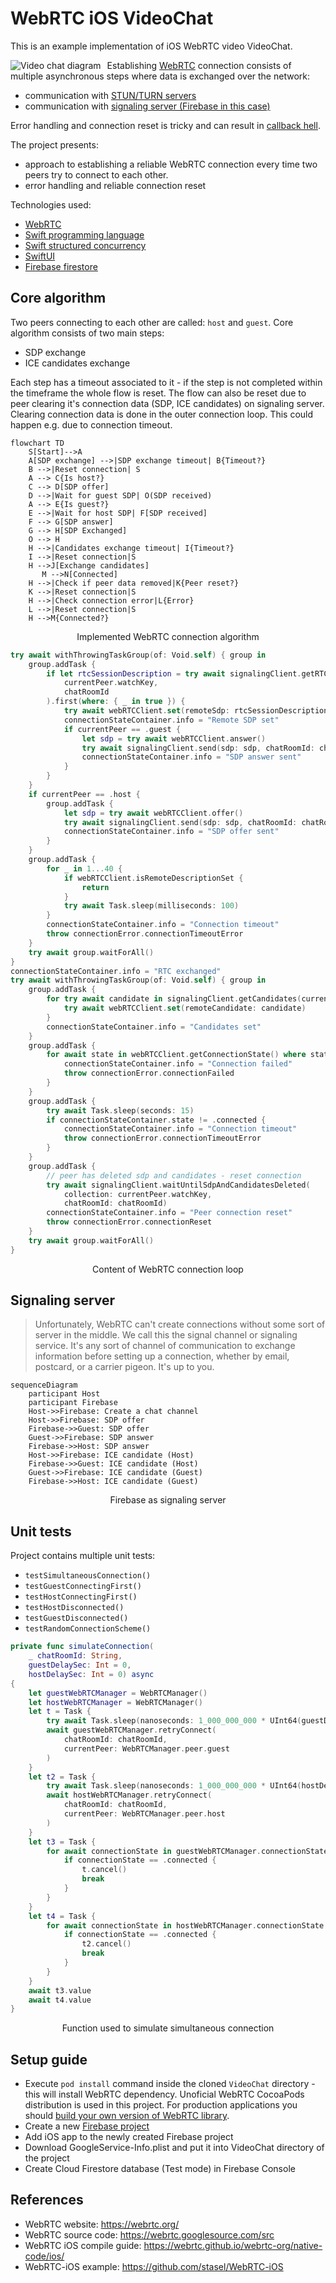 # WebRTC iOS VideoChat

This is an example implementation of iOS WebRTC video VideoChat.

<img src="VideoChat_diagram.svg"
     alt="Video chat diagram"
     style="float: left; margin-right: 10px;" />

Establishing [WebRTC](https://developer.mozilla.org/en-US/docs/Web/API/WebRTC_API) connection consists of multiple asynchronous steps where data is exchanged over the network:
* communication with [STUN/TURN servers](https://developer.mozilla.org/en-US/docs/Web/API/WebRTC_API/Protocols)
* communication with [signaling server (Firebase in this case)](https://developer.mozilla.org/en-US/docs/Web/API/WebRTC_API/Connectivity#signaling)

 Error handling and connection reset is tricky and can result in [callback hell](http://callbackhell.com/).

The project presents:
* approach to establishing a reliable WebRTC connection every time two peers try to connect to each other.
* error handling and reliable connection reset

Technologies used:
* [WebRTC](https://developer.mozilla.org/en-US/docs/Web/API/WebRTC_API)
* [Swift programming language](https://docs.swift.org/swift-book/)
* [Swift structured concurrency](https://docs.swift.org/swift-book/LanguageGuide/Concurrency.html)
* [SwiftUI](https://developer.apple.com/xcode/swiftui/)
* [Firebase firestore](https://firebase.google.com/docs/firestore)

## Core algorithm

Two peers connecting to each other are called: `host` and `guest`. Core algorithm consists of two main steps:
* SDP exchange
* ICE candidates exchange

Each step has a timeout associated to it - if the step is not completed within the timeframe the whole flow is reset.
The flow can also be reset due to peer clearing it's connection data (SDP, ICE candidates) on signaling server. Clearing connection data is done in the outer connection loop. This could happen e.g. due to connection timeout.

```mermaid
flowchart TD
    S[Start]-->A
    A[SDP exchange] -->|SDP exchange timeout| B{Timeout?}
    B -->|Reset connection| S
    A --> C{Is host?}
    C --> D[SDP offer]
    D -->|Wait for guest SDP| O(SDP received)
    A --> E{Is guest?}
    E -->|Wait for host SDP| F[SDP received]
    F --> G[SDP answer]
    G --> H[SDP Exchanged]
    O --> H
    H -->|Candidates exchange timeout| I{Timeout?}
    I -->|Reset connection|S
    H -->J[Exchange candidates]
       M -->N[Connected]
    H -->|Check if peer data removed|K{Peer reset?}
    K -->|Reset connection|S
    H -->|Check connection error|L{Error}
    L -->|Reset connection|S
    H -->M{Connected?}
 ```
 <p align = "center">
 Implemented WebRTC connection algorithm
 </p>


```Swift
try await withThrowingTaskGroup(of: Void.self) { group in
    group.addTask {
        if let rtcSessionDescription = try await signalingClient.getRTCSessionDescriptions(
            currentPeer.watchKey,
            chatRoomId
        ).first(where: { _ in true }) {
            try await webRTCClient.set(remoteSdp: rtcSessionDescription)
            connectionStateContainer.info = "Remote SDP set"
            if currentPeer == .guest {
                let sdp = try await webRTCClient.answer()
                try await signalingClient.send(sdp: sdp, chatRoomId: chatRoomId, collection: currentPeer.sendKey)
                connectionStateContainer.info = "SDP answer sent"
            }
        }
    }
    if currentPeer == .host {
        group.addTask {
            let sdp = try await webRTCClient.offer()
            try await signalingClient.send(sdp: sdp, chatRoomId: chatRoomId, collection: currentPeer.sendKey)
            connectionStateContainer.info = "SDP offer sent"
        }
    }
    group.addTask {
        for _ in 1...40 {
            if webRTCClient.isRemoteDescriptionSet {
                return
            }
            try await Task.sleep(milliseconds: 100)
        }
        connectionStateContainer.info = "Connection timeout"
        throw connectionError.connectionTimeoutError
    }
    try await group.waitForAll()
}
connectionStateContainer.info = "RTC exchanged"
try await withThrowingTaskGroup(of: Void.self) { group in
    group.addTask {
        for try await candidate in signalingClient.getCandidates(currentPeer.watchKey, chatRoomId) {
            try await webRTCClient.set(remoteCandidate: candidate)
        }
        connectionStateContainer.info = "Candidates set"
    }
    group.addTask {
        for await state in webRTCClient.getConnectionState() where state == .failed {
            connectionStateContainer.info = "Connection failed"
            throw connectionError.connectionFailed
        }
    }
    group.addTask {
        try await Task.sleep(seconds: 15)
        if connectionStateContainer.state != .connected {
            connectionStateContainer.info = "Connection timeout"
            throw connectionError.connectionTimeoutError
        }
    }
    group.addTask {
        // peer has deleted sdp and candidates - reset connection
        try await signalingClient.waitUntilSdpAndCandidatesDeleted(
            collection: currentPeer.watchKey,
            chatRoomId: chatRoomId)
        connectionStateContainer.info = "Peer connection reset"
        throw connectionError.connectionReset
    }
    try await group.waitForAll()
}
```
<p align = "center">
Content of WebRTC connection loop
</p>

## Signaling server

>Unfortunately, WebRTC can't create connections without some sort of server in the middle. We call this the signal channel or signaling service. It's any sort of channel of communication to exchange information before setting up a connection, whether by email, postcard, or a carrier pigeon. It's up to you.


```mermaid
sequenceDiagram
    participant Host
    participant Firebase
    Host->>Firebase: Create a chat channel
    Host->>Firebase: SDP offer
    Firebase->>Guest: SDP offer
    Guest->>Firebase: SDP answer
    Firebase->>Host: SDP answer
    Host->>Firebase: ICE candidate (Host)
    Firebase->>Guest: ICE candidate (Host)
    Guest->>Firebase: ICE candidate (Guest)
    Firebase->>Host: ICE candidate (Guest)
```
<p align = "center">
Firebase as signaling server
</p>

## Unit tests

Project contains multiple unit tests:
* `testSimultaneousConnection()`
* `testGuestConnectingFirst()`
* `testHostConnectingFirst()`
* `testHostDisconnected()`
* `testGuestDisconnected()`
* `testRandomConnectionScheme()`

```Swift
private func simulateConnection(
    _ chatRoomId: String,
    guestDelaySec: Int = 0,
    hostDelaySec: Int = 0) async
{
    let guestWebRTCManager = WebRTCManager()
    let hostWebRTCManager = WebRTCManager()
    let t = Task {
        try await Task.sleep(nanoseconds: 1_000_000_000 * UInt64(guestDelaySec))
        await guestWebRTCManager.retryConnect(
            chatRoomId: chatRoomId,
            currentPeer: WebRTCManager.peer.guest
        )
    }
    let t2 = Task {
        try await Task.sleep(nanoseconds: 1_000_000_000 * UInt64(hostDelaySec))
        await hostWebRTCManager.retryConnect(
            chatRoomId: chatRoomId,
            currentPeer: WebRTCManager.peer.host
        )
    }
    let t3 = Task {
        for await connectionState in guestWebRTCManager.connectionState {
            if connectionState == .connected {
                t.cancel()
                break
            }
        }
    }
    let t4 = Task {
        for await connectionState in hostWebRTCManager.connectionState {
            if connectionState == .connected {
                t2.cancel()
                break
            }
        }
    }
    await t3.value
    await t4.value
}
```
<p align = "center">
Function used to simulate simultaneous connection
</p>

## Setup guide

* Execute `pod install` command inside the cloned `VideoChat` directory - this will install WebRTC dependency. Unoficial WebRTC CocoaPods distribution is used in this project. For production applications you should [build your own version of WebRTC library](https://webrtc.github.io/webrtc-org/native-code/ios/).
* Create a new [Firebase project](https://firebase.google.com/)
* Add iOS app to the newly created Firebase project
* Download GoogleService-Info.plist and put it into VideoChat directory of the project
* Create Cloud Firestore database (Test mode) in Firebase Console

## References

* WebRTC website: https://webrtc.org/
* WebRTC source code: https://webrtc.googlesource.com/src
* WebRTC iOS compile guide: https://webrtc.github.io/webrtc-org/native-code/ios/
* WebRTC-iOS example: https://github.com/stasel/WebRTC-iOS   
